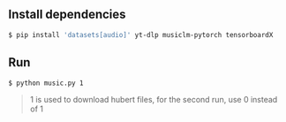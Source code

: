 ## Install dependencies

```bash
$ pip install 'datasets[audio]' yt-dlp musiclm-pytorch tensorboardX
```

## Run
```bash
$ python music.py 1
```

> 1 is used to download hubert files, for the second run, use 0 instead of 1

